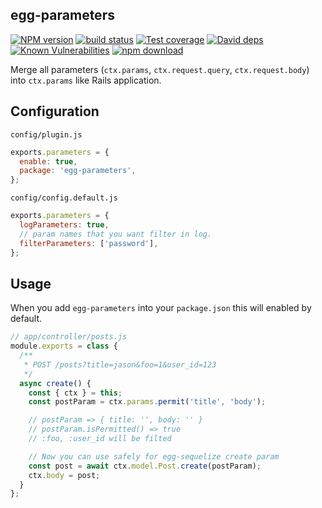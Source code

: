 egg-parameters
--------------

[![NPM version][npm-image]][npm-url]
[![build status][travis-image]][travis-url]
[![Test coverage][codecov-image]][codecov-url]
[![David deps][david-image]][david-url]
[![Known Vulnerabilities][snyk-image]][snyk-url]
[![npm download][download-image]][download-url]

[npm-image]: https://img.shields.io/npm/v/egg-parameters.svg?style=flat-square
[npm-url]: https://npmjs.org/package/egg-parameters
[travis-image]: https://img.shields.io/travis/eggjs/egg-parameters.svg?style=flat-square
[travis-url]: https://travis-ci.org/eggjs/egg-parameters
[codecov-image]: https://codecov.io/github/eggjs/egg-parameters/coverage.svg?branch=master
[codecov-url]: https://codecov.io/github/eggjs/egg-parameters?branch=master
[david-image]: https://img.shields.io/david/eggjs/egg-parameters.svg?style=flat-square
[david-url]: https://david-dm.org/eggjs/egg-parameters
[snyk-image]: https://snyk.io/test/npm/egg-parameters/badge.svg?style=flat-square
[snyk-url]: https://snyk.io/test/npm/egg-parameters
[download-image]: https://img.shields.io/npm/dm/egg-parameters.svg?style=flat-square
[download-url]: https://npmjs.org/package/egg-parameters

Merge all parameters (`ctx.params`, `ctx.request.query`, `ctx.request.body`) into `ctx.params` like Rails application.

## Configuration

`config/plugin.js`

```js
exports.parameters = {
  enable: true,
  package: 'egg-parameters',
};
```

`config/config.default.js`

```js
exports.parameters = {
  logParameters: true,
  // param names that you want filter in log.
  filterParameters: ['password'],
};
```

## Usage

When you add `egg-parameters` into your `package.json` this will enabled by default.

```js
// app/controller/posts.js
module.exports = class {
  /**
   * POST /posts?title=jason&foo=1&user_id=123
   */
  async create() {
    const { ctx } = this;
    const postParam = ctx.params.permit('title', 'body');

    // postParam => { title: '', body: '' }
    // postParam.isPermitted() => true
    // :foo, :user_id will be filted

    // Now you can use safely for egg-sequelize create param
    const post = await ctx.model.Post.create(postParam);
    ctx.body = post;
  }
};
```
